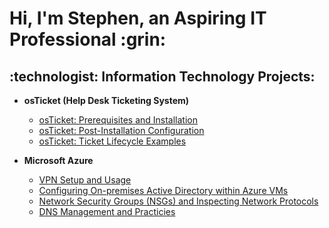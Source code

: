 <h1>Hi, I'm Stephen, an Aspiring IT Professional :grin:

<h2>:technologist: Information Technology Projects:</h2>

- <b>osTicket (Help Desk Ticketing System)</b>
  - [osTicket: Prerequisites and Installation](https://github.com/StephenShellie/osticket-prereqs)
  - [osTicket: Post-Installation Configuration](https://github.com/StephenShellie/post-install-config)
  - [osTicket: Ticket Lifecycle Examples](https://github.com/StephenShellie/ticket-lifecycle)
 
- <b>Microsoft Azure</b>
  - [VPN Setup and Usage](https://github.com/StephenShellie/vpn-setup)
  -  [Configuring On-premises Active Directory within Azure VMs](https://github.com/StephenShellie/configure-ad)
  - [Network Security Groups (NSGs) and Inspecting Network Protocols](https://github.com/StephenShellie/azure-network-protocols)
  - [DNS Management and Practicies](https://github.com/StephenShellie/dns-lab)
